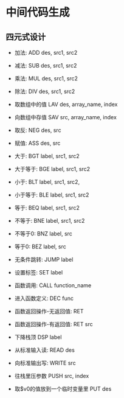 # 中间代码生成

## 四元式设计

+ 加法: ADD des, src1, src2 
+ 减法: SUB des, src1, src2
+ 乘法: MUL des, src1, src2
+ 除法: DIV des, src1, src2

+ 取数组中的值 LAV des, array_name, index
+ 向数组中存值 SAV src, array_name, index

+ 取反: NEG des, src
+ 赋值: ASS des, src

+ 大于: BGT label, src1, src2
+ 大于等于: BGE label, src1, src2
+ 小于: BLT label, src1, src2, 
+ 小于等于: BLE label, src1, src2
+ 等于: BEQ label, src1, src2
+ 不等于: BNE label, src1, src2

+ 不等于0: BNZ label, src
+ 等于0: BEZ label, src

+ 无条件跳转: JUMP label
+ 设置标签: SET label
+ 函数调用:  CALL function_name

+ 进入函数定义: DEC func
+ 函数返回操作-无返回值: RET

+ 函数返回操作-有返回值: RET src
+ 下降栈顶 DSP label

+ 从标准输入读: READ des
+ 向标准输出写: WRITE src

+ 往栈里压参数 PUSH src, index

+ 取$v0的值放到一个临时变量里 PUT des